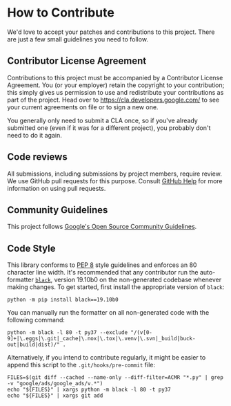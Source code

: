# How to Contribute

We'd love to accept your patches and contributions to this project. There are
just a few small guidelines you need to follow.

## Contributor License Agreement

Contributions to this project must be accompanied by a Contributor License
Agreement. You (or your employer) retain the copyright to your contribution;
this simply gives us permission to use and redistribute your contributions as
part of the project. Head over to <https://cla.developers.google.com/> to see
your current agreements on file or to sign a new one.

You generally only need to submit a CLA once, so if you've already submitted one
(even if it was for a different project), you probably don't need to do it
again.

## Code reviews

All submissions, including submissions by project members, require review. We
use GitHub pull requests for this purpose. Consult
[GitHub Help](https://help.github.com/articles/about-pull-requests/) for more
information on using pull requests.

## Community Guidelines

This project follows [Google's Open Source Community
Guidelines](https://opensource.google.com/conduct/).

## Code Style

This library conforms to [PEP 8](https://www.python.org/dev/peps/pep-0008/)
style guidelines and enforces an 80 character line width. It's recommended
that any contributor run the auto-formatter [`black`](https://github.com/psf/black),
version 19.10b0 on the non-generated codebase whenever making changes. To get
started, first install the appropriate version of `black`:

```
python -m pip install black==19.10b0
```

You can manually run the formatter on all non-generated code with the following
command:

```
python -m black -l 80 -t py37 --exclude "/(v[0-9]+|\.eggs|\.git|_cache|\.nox|\.tox|\.venv|\.svn|_build|buck-out|build|dist)/" .
```

Alternatively, if you intend to contribute regularly, it might be easier to
append this script to the `.git/hooks/pre-commit` file:

```
FILES=$(git diff --cached --name-only --diff-filter=ACMR "*.py" | grep -v "google/ads/google_ads/v.*")
echo "${FILES}" | xargs python -m black -l 80 -t py37
echo "${FILES}" | xargs git add
```
